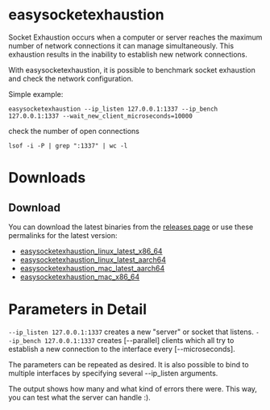 # easysocketexhaustion

Socket Exhaustion occurs when a computer or server reaches the maximum number of network connections it can manage simultaneously. This exhaustion results in the inability to establish new network connections.

With easysocketexhaustion, it is possible to benchmark socket exhaustion and check the network configuration.

Simple example:

```
easysocketexhaustion --ip_listen 127.0.0.1:1337 --ip_bench 127.0.0.1:1337 --wait_new_client_microseconds=10000
```

check the number of open connections
```
lsof -i -P | grep ":1337" | wc -l
```

# Downloads

## Download
You can download the latest binaries from the [releases page](https://github.com/easybill/easysocketexhaustion/releases) or use these permalinks for the latest version:
- [easysocketexhaustion_linux_latest_x86_64](https://github.com/easybill/easysocketexhaustion/releases/latest/download/easysocketexhaustion_ubuntu-latest_x86_64)
- [easysocketexhaustion_linux_latest_aarch64](https://github.com/easybill/easysocketexhaustion/releases/latest/download/easysocketexhaustion_ubuntu-latest_aarch64)
- [easysocketexhaustion_mac_latest_aarch64](https://github.com/easybill/easysocketexhaustion/releases/latest/download/easysocketexhaustion_mac_aarch64)
- [easysocketexhaustion_mac_x86_64](https://github.com/easybill/easysocketexhaustion/releases/latest/download/easysocketexhaustion_mac_x86_64)

# Parameters in Detail


`--ip_listen 127.0.0.1:1337` creates a new "server" or socket that listens.
`--ip_bench 127.0.0.1:1337` creates [--parallel] clients which all try to establish a new connection to the interface every [--microseconds].

The parameters can be repeated as desired. It is also possible to bind to multiple interfaces by specifying several --ip_listen arguments.

The output shows how many and what kind of errors there were. This way, you can test what the server can handle :).






